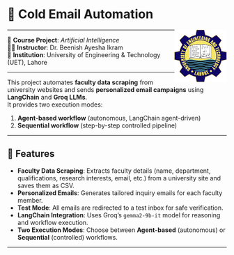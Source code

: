 # 📧 Cold Email Automation  

<img src="uet.png" alt="UET Logo" width="120" align="right"/>

---

📘 **Course Project**: *Artificial Intelligence*  
👩‍🏫 **Instructor**: Dr. Beenish Ayesha Ikram  
🏫 **Institution**: University of Engineering & Technology (UET), Lahore  

---

This project automates **faculty data scraping** from university websites and sends **personalized email campaigns** using **LangChain** and **Groq LLMs**.  
It provides two execution modes:  
1. **Agent-based workflow** (autonomous, LangChain agent-driven)  
2. **Sequential workflow** (step-by-step controlled pipeline)  

---

## 🚀 Features

- **Faculty Data Scraping**: Extracts faculty details (name, department, qualifications, research interests, email, etc.) from a university site and saves them as CSV.  
- **Personalized Emails**: Generates tailored inquiry emails for each faculty member.  
- **Test Mode**: All emails are redirected to a test inbox for safe verification.  
- **LangChain Integration**: Uses Groq’s `gemma2-9b-it` model for reasoning and workflow execution.  
- **Two Execution Modes**: Choose between **Agent-based** (autonomous) or **Sequential** (controlled) workflows.  

---
